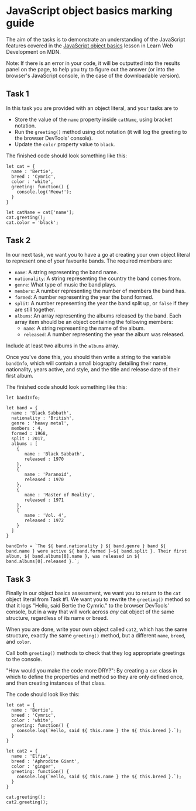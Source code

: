 # JavaScript object basics marking guide

The aim of the tasks is to demonstrate an understanding of the JavaScript features covered in the [JavaScript object basics](https://wiki.developer.mozilla.org/en-US/docs/Learn/JavaScript/Objects/Basics) lesson in Learn Web Development on MDN.

Note: If there is an error in your code, it will be outputted into the results panel on the page, to help you try to figure out the answer (or into the browser's JavaScript console, in the case of the downloadable version).

## Task 1

In this task you are provided with an object literal, and your tasks are to

* Store the value of the `name` property inside `catName`, using bracket notation.
* Run the `greeting()` method using dot notation (it will log the greeting to the browser DevTools' console).
* Update the `color` property value to `black`.
    
The finished code should look something like this:

```
let cat = {
  name : 'Bertie',
  breed : 'Cymric',
  color : 'white',
  greeting: function() {
    console.log('Meow!');
  } 
}

let catName = cat['name'];
cat.greeting();
cat.color = 'black';
```

## Task 2

In our next task, we want you to have a go at creating your own object literal to represent one of your favourite bands. The required members are:

* `name`: A string representing the band name.
* `nationality`: A string representing the country the band comes from.
* `genre`: What type of music the band plays.
* `members`: A number representing the number of members the band has.
* `formed`: A number representing the year the band formed.
* `split`: A number representing the year the band split up, or `false` if they are still together.
* `albums`: An array representing the albums released by the band. Each array item should be an object containing the following members:
  * `name`: A string representing the name of the album.
  * `released`: A number representing the year the album was released.

Include at least two albums in the `albums` array.   

Once you've done this, you should then write a string to the variable `bandInfo`, which will contain a small biography detailing their name, nationality, years active, and style, and the title and release date of their first album.

The finished code should look something like this:

```
let bandInfo;

let band = {
  name : 'Black Sabbath',
  nationality : 'British',
  genre : 'heavy metal',
  members : 4,
  formed : 1968,
  split : 2017,
  albums : [
    {
       name : 'Black Sabbath',
       released : 1970
    },
    {
       name : 'Paranoid',
       released : 1970
    },
    {
       name : 'Master of Reality',
       released : 1971
    },
    {
       name : 'Vol. 4',
       released : 1972
    }
  ]
}

bandInfo = `The ${ band.nationality } ${ band.genre } band ${ band.name } were active ${ band.formed }–${ band.split }. Their first album, ${ band.albums[0].name }, was released in ${ band.albums[0].released }.`;
```

## Task 3

Finally in our object basics assessment, we want you to return to the `cat` object literal from Task #1. We want you to rewrite the `greeting()` method so that it logs "Hello, said Bertie the Cymric." to the browser DevTools' console, but in a way that will work across _any_ cat object of the same structure, regardless of its name or breed.

When you are done, write your own object called `cat2`, which has the same structure, exactly the same `greeting()` method, but a different `name`, `breed`, and `color`.

Call both `greeting()` methods to check that they log appropriate greetings to the console.

"How would you make the code more DRY?": By creating a `cat` class in which to define the properties and method so they are only defined once, and then creating instances of that class. 

The code should look like this:

```
let cat = {
  name : 'Bertie',
  breed : 'Cymric',
  color : 'white',
  greeting: function() {
    console.log(`Hello, said ${ this.name } the ${ this.breed }.`);
  } 
}

let cat2 = {
  name : 'Elfie',
  breed : 'Aphrodite Giant',
  color : 'ginger',
  greeting: function() {
    console.log(`Hello, said ${ this.name } the ${ this.breed }.`);
  } 
}

cat.greeting();
cat2.greeting();
```